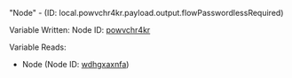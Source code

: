 "Node" - (ID: local.powvchr4kr.payload.output.flowPasswordlessRequired)

Variable Written:
Node ID: [powvchr4kr](../nodes/powvchr4kr.md)

Variable Reads:
* Node (Node ID: [wdhgxaxnfa](../nodes/wdhgxaxnfa.md))
